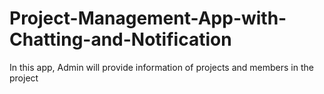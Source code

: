 # Project-Management-App-with-Chatting-and-Notification
In this app, Admin will provide information of projects and members in the project

